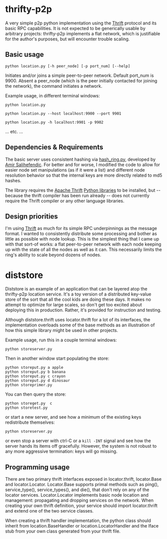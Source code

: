 # thrifty-p2p #

A very simple p2p python implementation using the [Thrift][] 
protocol and its basic RPC capabilities. It is not expected to be 
generically usable by arbitrary projects: thrifty-p2p implements a 
flat network, which is justifiable for the author's purposes, but will
encounter trouble scaling.

[Thrift]: http://incubator.apache.org/thrift/

## Basic usage ##

    python location.py [-h peer_node] [-p port_num] [--help]

Initiates and/or joins a simple peer-to-peer network. Default port\_num
is 9900. Absent a peer\_node (which is the peer initially contacted for
joining the network), the command initiates a network.

Example usage, in different terminal windows:

    python location.py

    python location.py --host localhost:9900 --port 9901

    python location.py -h localhost:9901 -p 9902
  
... etc. ...

## Dependencies & Requirements ##

The basic server uses consistent hashing via [hash_ring.py][], developed by
[Amir Salihefendic][]. For better and for worse, I modified the code to
allow for easier node set manipulations (as if it were a list) and 
different node resolution behavior so that the internal keys are more 
directly related to md5 hashes.

The library requires the [Apache Thrift][] [Python libraries][] to be
installed, but -- because the thrift compiler has been run already -- does 
not currently require the Thrift compiler or any other language libraries.

[hash_ring.py]: http://pypi.python.org/pypi/hash_ring/
[Amir Salihefendic]: http://amix.dk/blog/viewEntry/19367
[Apache Thrift]: http://incubator.apache.org/thrift/
[python libraries]: http://pypi.python.org/pypi/thrift/1.0

## Design priorities ##

I'm using [Thrift][] as much for its simple RPC underpinnings as the message
format. I wanted to consistently distribute some processing and bother
as little as possible with node lookup. This is the simplest thing that
I came up with that sort-of works: a flat peer-to-peer network with each
node keeping up with the state of all the nodes as well as it can. This
necessarily limits the ring's ability to scale beyond dozens of nodes.

# diststore #

Diststore is an example of an application that can be layered atop the
thrifty-p2p location service. It's a toy version of a distributed key-value
store of the sort that all the cool kids are doing these days. It makes no 
attempt to optimize for large scales, so don't get too excited about deploying
this in production. Rather, it's provided for instruction and testing.

Although diststore.thrift uses locator.thrift for a lot of its interfaces,
the implementation overloads some of the base methods as an illustration 
of how this simple library might be used in other projects.

Example usage, run this in a couple terminal windows:

    python storeserver.py
  
Then in another window start populating the store:

    python storeput.py a apple
    python storeput.py b banana
    python storeput.py c crayon
    python storeput.py d dinosaur
    python storeprimer.py

You can then query the store:

    python storeget.py  c
    python storetest.py
  
or start a new server, and see how a minimum of the existing keys 
redistribute themselves:

    python storeserver.py
  
or even stop a server with ctrl-C or a `kill -INT` signal and see 
how the server hands its items off gracefully. However, the system 
is not robust to any more aggressive termination: keys will go missing.

## Programming usage ##

There are two primary thrift interfaces exposed in locator.thrift,
locator.Base and locator.Locator. Locator.Base supports primal methods
such as ping(), service\_type(), service\_types(), and die(), that don't
rely on any of the locator services. Locator.Locator implements basic 
node location and management: propagating and dropping services on the
network. When creating your own thrift definition, your service
should import locator.thrift and extend one of the two service classes.

When creating a thrift handler implementation, the python class should 
inherit from location.BaseHandler or location.LocatorHandler and the 
Iface stub from your own class generated from your thrift file.